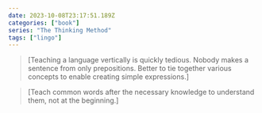 ```yaml
---
date: 2023-10-08T23:17:51.189Z
categories: ["book"]
series: "The Thinking Method"
tags: ["lingo"]
---
```

> [Teaching a language vertically is quickly tedious. Nobody makes a sentence from only prepositions. Better to tie together various concepts to enable creating simple expressions.]

> [Teach common words after the necessary knowledge to understand them, not at the beginning.]

